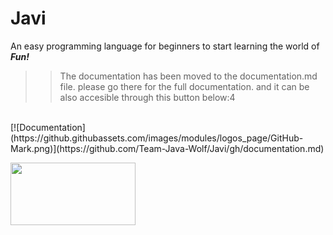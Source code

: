 # Javi
An easy programming language for beginners to start learning the world of <strong> <em>Fun!</em> </strong>

>> The documentation has been moved to the documentation.md file. please go there for the full documentation. and it can be also accesible through this button below:4
<br>
[![Documentation](https://github.githubassets.com/images/modules/logos_page/GitHub-Mark.png)](https://github.com/Team-Java-Wolf/Javi/gh/documentation.md)

[<img src="https://github.githubassets.com/images/modules/logos_page/GitHub-Mark.png" width="200" height="100"/>](https://github.com/Team-Java-Wolf/Javi/gh/documentation.md)
